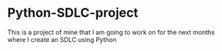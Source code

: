 # Python-SDLC-project
This is a project of mine that I am going to work on for the next months where I create an SDLC using Python

